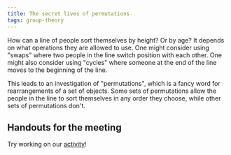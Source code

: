 ```yaml
---
title: The secret lives of permutations
tags: group-theory
---
```

How can a line of people sort themselves by height? Or by age? It depends on what operations they are allowed to use. One might consider using "swaps" where two people in the line switch position with each other. One might also consider using "cycles" where someone at the end of the line moves to the beginning of the line.

This leads to an investigation of "permutations", which is a fancy word for rearrangements of a set of objects. Some sets of permutations allow the people in the line to sort themselves in any order they choose, while other sets of permutations don't.<!--more-->

## Handouts for the meeting

Try working on our <a href="http://boisemathcircles.org/wp-content/uploads/2016/12/Permutations-Activity.pdf">activity</a>!
